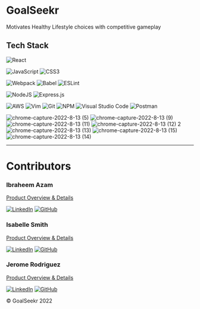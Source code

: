 # GoalSeekr
Motivates Healthy Lifestyle choices with competitive gameplay

## Tech Stack
![React](https://img.shields.io/badge/react-%2320232a.svg?style=for-the-badge&logo=react&logoColor=%2361DAFB) 


![JavaScript](https://img.shields.io/badge/JavaScript-323330?style=for-the-badge&logo=javascript&logoColor=F7DF1E) 
![CSS3](https://img.shields.io/badge/css3-%231572B6.svg?style=for-the-badge&logo=css3&logoColor=white)

![Webpack](https://img.shields.io/badge/webpack-%238DD6F9.svg?style=for-the-badge&logo=webpack&logoColor=black) 
![Babel](https://img.shields.io/badge/Babel-F9DC3e?style=for-the-badge&logo=babel&logoColor=black) 
![ESLint](https://img.shields.io/badge/ESLint-4B3263?style=for-the-badge&logo=eslint&logoColor=white)

![NodeJS](https://img.shields.io/badge/node.js-6DA55F?style=for-the-badge&logo=node.js&logoColor=white)
![Express.js](https://img.shields.io/badge/Express.js-000000?style=for-the-badge&logo=express&logoColor=white)

![AWS](https://img.shields.io/badge/AWS-%23FF9900.svg?style=for-the-badge&logo=amazon-aws&logoColor=white) 
![Vim](https://img.shields.io/badge/VIM-%2311AB00.svg?style=for-the-badge&logo=vim&logoColor=white) 
![Git](https://img.shields.io/badge/git-%23F05033.svg?style=for-the-badge&logo=git&logoColor=white) 
![NPM](https://img.shields.io/badge/NPM-%23000000.svg?style=for-the-badge&logo=npm&logoColor=white) 
![Visual Studio Code](https://img.shields.io/badge/Visual_Studio_Code-0078D4?style=for-the-badge&logo=visual%20studio%20code&logoColor=white)
![Postman](https://img.shields.io/badge/Postman-FF6C37?style=for-the-badge&logo=Postman&logoColor=white)

![chrome-capture-2022-8-13 (5)](https://user-images.githubusercontent.com/20650665/189980705-4b124a40-94ea-4ef0-9863-3eeddac30561.gif)
![chrome-capture-2022-8-13 (9)](https://user-images.githubusercontent.com/20650665/189981793-c231f598-95f6-4319-b36f-3d3f57942cdc.gif)
![chrome-capture-2022-8-13 (11)](https://user-images.githubusercontent.com/20650665/189982425-e939c78b-a485-4875-b0d3-88a1735e79b0.gif)
![chrome-capture-2022-8-13 (12) 2](https://user-images.githubusercontent.com/20650665/189983527-cb4767a5-5396-42b9-91d1-e13c50fab232.gif)
![chrome-capture-2022-8-13 (13)](https://user-images.githubusercontent.com/20650665/189984817-3a5d44c1-a9a6-4277-9d3c-70ccec66a5d7.gif)
![chrome-capture-2022-8-13 (15)](https://user-images.githubusercontent.com/20650665/189986225-60100bfe-19c7-4811-b431-0ba1ed248209.gif)
![chrome-capture-2022-8-13 (14)](https://user-images.githubusercontent.com/20650665/189985932-2a8e77a4-98d6-482d-b542-0d5cea15d29f.gif)


***

# Contributors

### Ibraheem Azam
[Product Overview & Details](#product-overview--details)

[![LinkedIn](https://img.shields.io/badge/linkedin-%230077B5.svg?style=for-the-badge&logo=linkedin&logoColor=white)](https://www.linkedin.com/in/ibraheemazam/) 
[![GitHub](https://img.shields.io/badge/github-%23121011.svg?style=for-the-badge&logo=github&logoColor=white)](https://github.com/JeromeMTR)

### Isabelle Smith
[Product Overview & Details](#product-overview--details)

[![LinkedIn](https://img.shields.io/badge/linkedin-%230077B5.svg?style=for-the-badge&logo=linkedin&logoColor=white)](https://www.linkedin.com/in/jeromemtrodriguez/) 
[![GitHub](https://img.shields.io/badge/github-%23121011.svg?style=for-the-badge&logo=github&logoColor=white)](https://github.com/JeromeMTR)

### Jerome Rodriguez
[Product Overview & Details](#product-overview--details)

[![LinkedIn](https://img.shields.io/badge/linkedin-%230077B5.svg?style=for-the-badge&logo=linkedin&logoColor=white)](https://www.linkedin.com/in/jeromemtrodriguez/) 
[![GitHub](https://img.shields.io/badge/github-%23121011.svg?style=for-the-badge&logo=github&logoColor=white)](https://github.com/JeromeMTR)


© GoalSeekr 2022  
